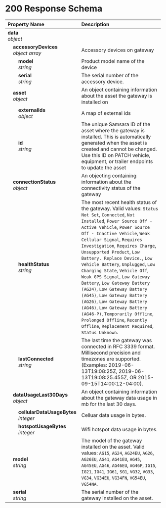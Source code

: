 # 200 Response Schema
| Property Name | Description |
| :------------ | :---------- |
| **data**<br/>_object_ |  |
| **&nbsp;&nbsp;&nbsp;&nbsp;accessoryDevices**<br/>_&nbsp;&nbsp;&nbsp;&nbsp;object array_ | Accessory devices on gateway |
| **&nbsp;&nbsp;&nbsp;&nbsp;&nbsp;&nbsp;&nbsp;&nbsp;model**<br/>_&nbsp;&nbsp;&nbsp;&nbsp;&nbsp;&nbsp;&nbsp;&nbsp;string_ | Product model name of the device |
| **&nbsp;&nbsp;&nbsp;&nbsp;&nbsp;&nbsp;&nbsp;&nbsp;serial**<br/>_&nbsp;&nbsp;&nbsp;&nbsp;&nbsp;&nbsp;&nbsp;&nbsp;string_ | The serial number of the accessory device. |
| **&nbsp;&nbsp;&nbsp;&nbsp;asset**<br/>_&nbsp;&nbsp;&nbsp;&nbsp;object_ | An object containing information about the asset the gateway is installed on |
| **&nbsp;&nbsp;&nbsp;&nbsp;&nbsp;&nbsp;&nbsp;&nbsp;externalIds**<br/>_&nbsp;&nbsp;&nbsp;&nbsp;&nbsp;&nbsp;&nbsp;&nbsp;object_ | A map of external ids |
| **&nbsp;&nbsp;&nbsp;&nbsp;&nbsp;&nbsp;&nbsp;&nbsp;id**<br/>_&nbsp;&nbsp;&nbsp;&nbsp;&nbsp;&nbsp;&nbsp;&nbsp;string_ | The unique Samsara ID of the asset where the gateway is installed. This is automatically generated when the asset is created and cannot be changed. Use this ID on PATCH vehicle, equipment, or trailer endpoints to update the asset |
| **&nbsp;&nbsp;&nbsp;&nbsp;connectionStatus**<br/>_&nbsp;&nbsp;&nbsp;&nbsp;object_ | An objecting containing information about the connectivity status of the gateway |
| **&nbsp;&nbsp;&nbsp;&nbsp;&nbsp;&nbsp;&nbsp;&nbsp;healthStatus**<br/>_&nbsp;&nbsp;&nbsp;&nbsp;&nbsp;&nbsp;&nbsp;&nbsp;string_ | The most recent health status of the gateway. Valid values: `Status Not Set`, `Connected`, `Not Installed`, `Power Source Off - Active Vehicle`, `Power Source Off - Inactive Vehicle`, `Weak Cellular Signal`, `Requires Investigation`, `Requires Charge`, `Unsupported Product`, `Low Battery. Replace Device.`, `Low Vehicle Battery`, `Unplugged`, `Low Charging State`, `Vehicle Off`, `Weak GPS Signal`, `Low Gateway Battery`, `Low Gateway Battery (AG24)`, `Low Gateway Battery (AG45)`, `Low Gateway Battery (AG26)`, `Low Gateway Battery (AG46)`, `Low Gateway Battery (AG46-P)`, `Temporarily Offline`, `Prolonged Offline`, `Recently Offline`, `Replacement Required`, `Status Unknown`. |
| **&nbsp;&nbsp;&nbsp;&nbsp;&nbsp;&nbsp;&nbsp;&nbsp;lastConnected**<br/>_&nbsp;&nbsp;&nbsp;&nbsp;&nbsp;&nbsp;&nbsp;&nbsp;string_ | The last time the gateway was connected in RFC 3339 format. Millisecond precision and timezones are supported. (Examples: 2019-06-13T19:08:25Z, 2019-06-13T19:08:25.455Z, OR 2015-09-15T14:00:12-04:00). |
| **&nbsp;&nbsp;&nbsp;&nbsp;dataUsageLast30Days**<br/>_&nbsp;&nbsp;&nbsp;&nbsp;object_ | An object containing information about the gateway data usage in mb for the last 30 days. |
| **&nbsp;&nbsp;&nbsp;&nbsp;&nbsp;&nbsp;&nbsp;&nbsp;cellularDataUsageBytes**<br/>_&nbsp;&nbsp;&nbsp;&nbsp;&nbsp;&nbsp;&nbsp;&nbsp;integer_ | Celluar data usage in bytes. |
| **&nbsp;&nbsp;&nbsp;&nbsp;&nbsp;&nbsp;&nbsp;&nbsp;hotspotUsageBytes**<br/>_&nbsp;&nbsp;&nbsp;&nbsp;&nbsp;&nbsp;&nbsp;&nbsp;integer_ | Wifi hotspot data usage in bytes. |
| **&nbsp;&nbsp;&nbsp;&nbsp;model**<br/>_&nbsp;&nbsp;&nbsp;&nbsp;string_ | The model of the gateway installed on the asset. Valid values: `AG15`, `AG24`, `AG24EU`, `AG26`, `AG26EU`, `AG41`, `AG41EU`, `AG45`, `AG45EU`, `AG46`, `AG46EU`, `AG46P`, `IG15`, `IG21`, `IG41`, `IG61`, `SG1`, `VG32`, `VG33`, `VG34`, `VG34EU`, `VG34FN`, `VG54EU`, `VG54NA`. |
| **&nbsp;&nbsp;&nbsp;&nbsp;serial**<br/>_&nbsp;&nbsp;&nbsp;&nbsp;string_ | The serial number of the gateway installed on the asset. |

